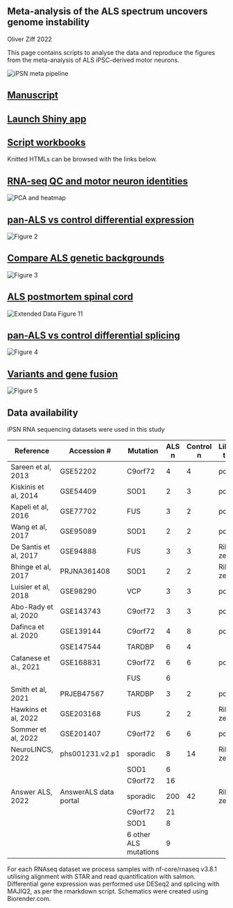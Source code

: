 ## Meta-analysis of the ALS spectrum uncovers genome instability

Oliver Ziff 2022

This page contains scripts to analyse the data and reproduce the figures from the meta-analysis of ALS iPSC-derived motor neurons.

![iPSN meta pipeline](https://github.com/ojziff/ipsn_als_meta/blob/main/ipsn_meta_pipeline.png)

## [Manuscript](https://www.medrxiv.org/)

## [Launch Shiny app](https://oliverziff.shinyapps.io/ipsn_als_meta/)

## [Script workbooks](https://github.com/ojziff/ipsn_als_meta/blob/main/ipsc_mn_als_meta.Rmd)

Knitted HTMLs can be browsed with the links below.

## [RNA-seq QC and motor neuron identities](https://oliverziff.github.io/ipsn_als_meta/html/ipsn_qc.html) 

![PCA and heatmap](https://github.com/ojziff/ipsn_als_meta/blob/main/pca_heatmap.png)

## [pan-ALS vs control differential expression](https://oliverziff.github.io/ipsn_als_meta/html/ipsn_als_expression.html) 

![Figure 2](https://github.com/ojziff/ipsn_als_meta/blob/main/figure_3.png)

## [Compare ALS genetic backgrounds](https://oliverziff.github.io/ipsn_als_meta/html/ipsn_genetic_backgrounds.html) 

![Figure 3](https://github.com/ojziff/ipsn_als_meta/blob/main/figure_3.png)

## [ALS postmortem spinal cord](https://oliverziff.github.io/ipsn_als_meta/html/postmortem_als.html) 

![Extended Data Figure 11](https://github.com/ojziff/ipsn_als_meta/blob/main/postmortem_als.png)

## [pan-ALS vs control differential splicing](https://oliverziff.github.io/ipsn_als_meta/html/ipsn_als_splicing.html)

![Figure 4](https://github.com/ojziff/ipsn_als_meta/blob/main/figure_4.png)

## [Variants and gene fusion]()

![Figure 5](https://github.com/ojziff/ipsn_als_meta/blob/main/figure_5.png)

## Data availability

iPSN RNA sequencing datasets were used in this study

| Reference             | Accession #           | Mutation              | ALS n | Control n | Library type | Paper URL                                    |
|-----------------------|-----------------------|-----------------------|-------|-----------|--------------|----------------------------------------------|
| Sareen et al, 2013    | GSE52202              | C9orf72               |     4 |         4 | polyA        | https://www.ncbi.nlm.nih.gov/pubmed/24154603 |
| Kiskinis et al, 2014  | GSE54409              | SOD1                  |     2 |         3 | polyA        | https://www.ncbi.nlm.nih.gov/pubmed/24704492 |
| Kapeli et al, 2016    | GSE77702              | FUS                   |     3 |         2 | polyA        | https://www.ncbi.nlm.nih.gov/pubmed/27378374 |
| Wang et al, 2017      | GSE95089              | SOD1                  |     2 |         2 | polyA        | https://pubmed.ncbi.nlm.nih.gov/28401346/    |
| De Santis et al, 2017 | GSE94888              | FUS                   |     3 |         3 | Ribo-zero    | https://www.ncbi.nlm.nih.gov/pubmed/28988989 |
| Bhinge et al, 2017    | PRJNA361408           | SOD1                  |     2 |         2 | Ribo-zero    | https://pubmed.ncbi.nlm.nih.gov/28366453/    |
| Luisier et al, 2018   | GSE98290              | VCP                   |     3 |         3 | polyA        | https://pubmed.ncbi.nlm.nih.gov/29789581/    |
| Abo-Rady et al, 2020  | GSE143743             | C9orf72               |     3 |         3 | polyA        | https://pubmed.ncbi.nlm.nih.gov/32084385/    |
| Dafinca et al. 2020   | GSE139144             | C9orf72               |     4 |         8 | polyA        | https://pubmed.ncbi.nlm.nih.gov/32330447/    |
|                       | GSE147544             | TARDBP                |     6 |         4 |              |                                              |
| Catanese et al., 2021 | GSE168831             | C9orf72               |     6 |         6 | polyA        | https://pubmed.ncbi.nlm.nih.gov/34125498/    |
|                       |                       | FUS                   |     6 |           |              |                                              |
| Smith et al, 2021     | PRJEB47567            | TARDBP                |     3 |         2 | polyA        | https://pubmed.ncbi.nlm.nih.gov/34660586/    |
| Hawkins et al, 2022   | GSE203168             | FUS                   |     2 |         2 | Ribo-zero    | in press                                     |
| Sommer et al, 2022    | GSE201407             | C9orf72               |     6 |         6 | polyA        | in press                                     |
| NeuroLINCS, 2022      | phs001231.v2.p1       | sporadic              |     8 |        14 | Ribo-zero    | https://pubmed.ncbi.nlm.nih.gov/34746695/    |
|                       |                       | SOD1                  |     6 |           |              |                                              |
|                       |                       | C9orf72               |    16 |           |              |                                              |
| Answer ALS, 2022      | AnswerALS data portal | sporadic              |   200 |        42 | Ribo-zero    | https://pubmed.ncbi.nlm.nih.gov/35115730/    |
|                       |                       | C9orf72               |    21 |           |              |                                              |
|                       |                       | SOD1                  |     8 |           |              |                                              |
|                       |                       | 6 other ALS mutations |     9 |           |              |                                              |

For each RNAseq dataset we process samples with nf-core/rnaseq v3.8.1 utilising alignment with STAR and read quantification with salmon. Differential gene expression was performed use DESeq2 and splicing with MAJIQ2, as per the rmarkdown script. Schematics were created using Biorender.com.


